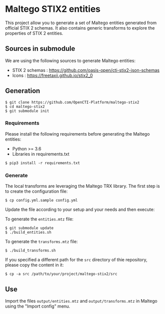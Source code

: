 # Maltego STIX2 entities

This project allow you to generate a set of Maltego entities generated from official STIX 2 schemas.
It also contains generic transforms to explore the properties of STIX 2 entities.

## Sources in submodule

We are using the following sources to generate Maltego entities:

- STIX 2 schemas : https://github.com/oasis-open/cti-stix2-json-schemas
- Icons : https://freetaxii.github.io/stix2_0

## Generation

```
$ git clone https://github.com/OpenCTI-Platform/maltego-stix2
$ cd maltego-stix2
$ git submodule init
```

### Requirements

Please install the following requirements before generating the Maltego entities:

- Python >= 3.6
- Libraries in requirements.txt

```
$ pip3 install -r requirements.txt
```

### Generate

The local transforms are leveraging the Maltego TRX library. The first step is to create the configuration file:

```
$ cp config.yml.sample config.yml
```

Update the file according to your setup and your needs and then execute:

To generate the `entities.mtz` file:

```
$ git submodule update
$ ./build_entities.sh
```

To generate the `transforms.mtz` file:

```
$ ./build_transforms.sh
```

If you specified a different path for the `src` directory of thie repository, please copy the content in it:

```
$ cp -a src /path/to/your/project/maltego-stix2/src
```

## Use

Import the files `output/entities.mtz` and `output/transforms.mtz` in Maltego using the "Import config" menu.
